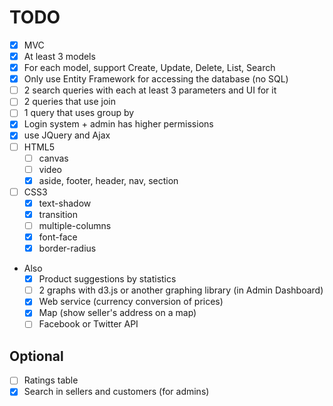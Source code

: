 # TODO
- [x] MVC
- [x] At least 3 models
- [x] For each model, support Create, Update, Delete, List, Search
- [x] Only use Entity Framework for accessing the database (no SQL)
- [ ] 2 search queries with each at least 3 parameters and UI for it
- [ ] 2 queries that use join
- [ ] 1 query that uses group by
- [x] Login system + admin has higher permissions
- [x] use JQuery and Ajax
- [ ] HTML5
    - [ ] canvas
    - [ ] video
    - [x] aside, footer, header, nav, section
- [ ] CSS3
    - [x] text-shadow
    - [x] transition
    - [ ] multiple-columns
    - [x] font-face
    - [x] border-radius
- Also
    - [x] Product suggestions by statistics
    - [ ] 2 graphs with d3.js or another graphing library (in Admin Dashboard)
    - [x] Web service (currency conversion of prices)
    - [x] Map (show seller's address on a map)
    - [ ] Facebook or Twitter API

## Optional
- [ ] Ratings table
- [x] Search in sellers and customers (for admins)
